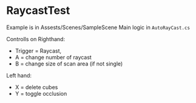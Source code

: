 # RaycastTest

Example is in Assests/Scenes/SampleScene
Main logic in `AutoRayCast.cs`

Controlls on Righthand: 
- Trigger = Raycast, 
- A = change number of raycast
- B = change size of scan area (if not single)

Left hand:
- X  = delete cubes
- Y = toggle occlusion
